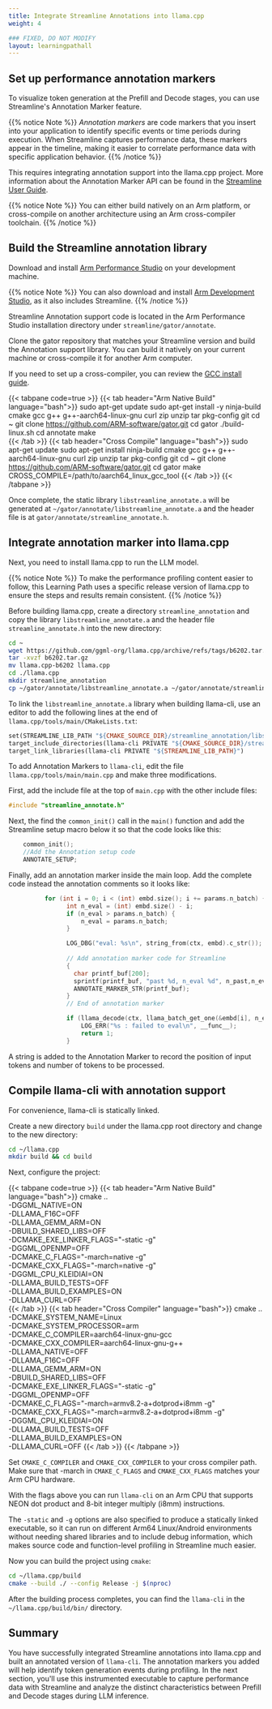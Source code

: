 ```yaml
---
title: Integrate Streamline Annotations into llama.cpp
weight: 4

### FIXED, DO NOT MODIFY
layout: learningpathall
---
```


##  Set up performance annotation markers

To visualize token generation at the Prefill and Decode stages, you can use Streamline's Annotation Marker feature.

{{% notice Note %}}
*Annotation markers* are code markers that you insert into your application to identify specific events or time periods during execution. When Streamline captures performance data, these markers appear in the timeline, making it easier to correlate performance data with specific application behavior.
{{% /notice %}}

This requires integrating annotation support into the llama.cpp project. More information about the Annotation Marker API can be found in the [Streamline User Guide](https://developer.arm.com/documentation/101816/9-7/Annotate-your-code?lang=en).

{{% notice Note %}}
You can either build natively on an Arm platform, or cross-compile on another architecture using an Arm cross-compiler toolchain.
{{% /notice %}}

## Build the Streamline annotation library

Download and install [Arm Performance Studio](https://developer.arm.com/Tools%20and%20Software/Arm%20Performance%20Studio#Downloads) on your development machine.

{{% notice Note %}}
You can also download and install [Arm Development Studio](https://developer.arm.com/Tools%20and%20Software/Arm%20Development%20Studio#Downloads), as it also includes Streamline.
{{% /notice %}}

Streamline Annotation support code is located in the Arm Performance Studio installation directory under `streamline/gator/annotate`.

Clone the gator repository that matches your Streamline version and build the Annotation support library. You can build it natively on your current machine or cross-compile it for another Arm computer.

If you need to set up a cross-compiler, you can review the [GCC install guide](/install-guides/gcc/cross/).

{{< tabpane code=true >}}
  {{< tab header="Arm Native Build" language="bash">}}
    sudo apt-get update
    sudo apt-get install -y ninja-build cmake gcc g++ g++-aarch64-linux-gnu curl zip unzip tar pkg-config git
    cd ~
    git clone https://github.com/ARM-software/gator.git
    cd gator
    ./build-linux.sh
    cd annotate
    make  
  {{< /tab >}}
  {{< tab header="Cross Compile" language="bash">}}
    sudo apt-get update
    sudo apt-get install ninja-build cmake gcc g++ g++-aarch64-linux-gnu curl zip unzip tar pkg-config git
    cd ~
    git clone https://github.com/ARM-software/gator.git
    cd gator
    make CROSS_COMPILE=/path/to/aarch64_linux_gcc_tool
  {{< /tab >}}
{{< /tabpane >}}

Once complete, the static library `libstreamline_annotate.a` will be generated at `~/gator/annotate/libstreamline_annotate.a` and the header file is at `gator/annotate/streamline_annotate.h`.

## Integrate annotation marker into llama.cpp

Next, you need to install llama.cpp to run the LLM model.

{{% notice Note %}}
To make the performance profiling content easier to follow, this Learning Path uses a specific release version of llama.cpp to ensure the steps and results remain consistent.
{{% /notice %}}

Before building llama.cpp, create a directory `streamline_annotation` and copy the library `libstreamline_annotate.a` and the header file `streamline_annotate.h` into the new directory:

```bash
cd ~
wget https://github.com/ggml-org/llama.cpp/archive/refs/tags/b6202.tar.gz 
tar -xvzf b6202.tar.gz
mv llama.cpp-b6202 llama.cpp
cd ./llama.cpp
mkdir streamline_annotation
cp ~/gator/annotate/libstreamline_annotate.a ~/gator/annotate/streamline_annotate.h streamline_annotation
```

To link the `libstreamline_annotate.a` library when building llama-cli, use an editor to add the following lines at the end of `llama.cpp/tools/main/CMakeLists.txt`:

```makefile
set(STREAMLINE_LIB_PATH "${CMAKE_SOURCE_DIR}/streamline_annotation/libstreamline_annotate.a")
target_include_directories(llama-cli PRIVATE "${CMAKE_SOURCE_DIR}/streamline_annotation")
target_link_libraries(llama-cli PRIVATE "${STREAMLINE_LIB_PATH}")
```

To add Annotation Markers to `llama-cli`, edit the file `llama.cpp/tools/main/main.cpp` and make three modifications.

First, add the include file at the top of `main.cpp` with the other include files:

```c
#include "streamline_annotate.h" 
```

Next, the find the `common_init()` call in the `main()` function and add the Streamline setup macro below it so that the code looks like this:

```c
    common_init();
    //Add the Annotation setup code
    ANNOTATE_SETUP;
```

Finally, add an annotation marker inside the main loop. Add the complete code instead the annotation comments so it looks like:

```c
          for (int i = 0; i < (int) embd.size(); i += params.n_batch) {
                int n_eval = (int) embd.size() - i;
                if (n_eval > params.n_batch) {
                    n_eval = params.n_batch;
                }

                LOG_DBG("eval: %s\n", string_from(ctx, embd).c_str());
	
                // Add annotation marker code for Streamline
                {
                  char printf_buf[200];
                  sprintf(printf_buf, "past %d, n_eval %d", n_past,n_eval );
                  ANNOTATE_MARKER_STR(printf_buf);
                }
                // End of annotation marker 

                if (llama_decode(ctx, llama_batch_get_one(&embd[i], n_eval))) {
                    LOG_ERR("%s : failed to eval\n", __func__);
                    return 1;
                }
```

A string is added to the Annotation Marker to record the position of input tokens and number of tokens to be processed.

## Compile llama-cli with annotation support

For convenience, llama-cli is statically linked.

Create a new directory `build` under the llama.cpp root directory and change to the new directory: 

```bash
cd ~/llama.cpp
mkdir build && cd build
```

Next, configure the project:

{{< tabpane code=true >}}
  {{< tab header="Arm Native Build" language="bash">}}
    cmake .. \
      -DGGML_NATIVE=ON \
      -DLLAMA_F16C=OFF \
      -DLLAMA_GEMM_ARM=ON \
      -DBUILD_SHARED_LIBS=OFF \
      -DCMAKE_EXE_LINKER_FLAGS="-static -g" \
      -DGGML_OPENMP=OFF \
      -DCMAKE_C_FLAGS="-march=native -g" \
      -DCMAKE_CXX_FLAGS="-march=native -g" \
      -DGGML_CPU_KLEIDIAI=ON \
      -DLLAMA_BUILD_TESTS=OFF \
      -DLLAMA_BUILD_EXAMPLES=ON \
      -DLLAMA_CURL=OFF  
  {{< /tab >}}
  {{< tab header="Cross Compiler" language="bash">}}
    cmake .. \
      -DCMAKE_SYSTEM_NAME=Linux \
      -DCMAKE_SYSTEM_PROCESSOR=arm \
      -DCMAKE_C_COMPILER=aarch64-linux-gnu-gcc \
      -DCMAKE_CXX_COMPILER=aarch64-linux-gnu-g++ \
      -DLLAMA_NATIVE=OFF \
      -DLLAMA_F16C=OFF \
      -DLLAMA_GEMM_ARM=ON \
      -DBUILD_SHARED_LIBS=OFF \
      -DCMAKE_EXE_LINKER_FLAGS="-static -g" \
      -DGGML_OPENMP=OFF \
      -DCMAKE_C_FLAGS="-march=armv8.2-a+dotprod+i8mm -g" \
      -DCMAKE_CXX_FLAGS="-march=armv8.2-a+dotprod+i8mm -g" \
      -DGGML_CPU_KLEIDIAI=ON \
      -DLLAMA_BUILD_TESTS=OFF \
      -DLLAMA_BUILD_EXAMPLES=ON \
      -DLLAMA_CURL=OFF
  {{< /tab >}}
{{< /tabpane >}}


Set `CMAKE_C_COMPILER` and `CMAKE_CXX_COMPILER` to your cross compiler path. Make sure that -march in `CMAKE_C_FLAGS` and `CMAKE_CXX_FLAGS` matches your Arm CPU hardware. 


With the flags above you can run `llama-cli` on an Arm CPU that supports NEON dot product and 8-bit integer multiply (i8mm) instructions.  

The `-static` and `-g` options are also specified to produce a statically linked executable, so it can run on different Arm64 Linux/Android environments without needing shared libraries and to include debug information, which makes source code and function-level profiling in Streamline much easier.  

Now you can build the project using `cmake`: 

```bash
cd ~/llama.cpp/build
cmake --build ./ --config Release -j $(nproc)
```

After the building process completes, you can find the `llama-cli` in the `~/llama.cpp/build/bin/` directory.

## Summary

You have successfully integrated Streamline annotations into llama.cpp and built an annotated version of `llama-cli`. The annotation markers you added will help identify token generation events during profiling. In the next section, you'll use this instrumented executable to capture performance data with Streamline and analyze the distinct characteristics between Prefill and Decode stages during LLM inference.